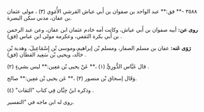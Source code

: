 ٣٥٨٨ -** فق:** عبد الواحد بن صفوان بن أَبي عياش القرشي الأُمَوِي (٣) ، مولى عثمان بن عفان، مدني سكن البصرة.

**روى عن:** أبيه صفوان بن أَبي عياش، وكانت أمه خادم عثمان ابن عفان، وعن عبد الرحمن بن أَبي بكرة الثقفي، وعكرمة مولى ابن عباس (فق) .

**رَوَى عَنه:** عفان بن مسلم الصفار، ومسلم بْن إبراهيم،وموسى بْن إِسْمَاعِيلَ، وهدبة بْن خالد، ويحيى بْن سَعِيد القطان (فق) .

قال عَبَّاس الدُّورِيُّ (١) ،** عَنْ يحيى بْن مَعِين:** ليس بشيءٍ (٢) .

وَقَال إسحاق بْن منصور (٣) ،** عَن يحيى بْن مَعِين:** صالح.

وذكره ابنُ حِبَّان فِي كتاب "الثقات" (٤) .

روى له ابن ماجه في "التفسير.